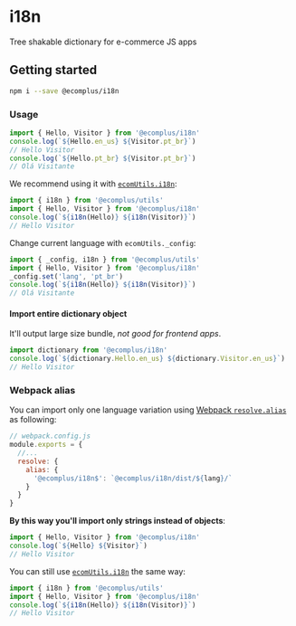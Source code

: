 # i18n

Tree shakable dictionary for e-commerce JS apps

## Getting started

```bash
npm i --save @ecomplus/i18n
```

### Usage

```js
import { Hello, Visitor } from '@ecomplus/i18n'
console.log(`${Hello.en_us} ${Visitor.pt_br}`)
// Hello Visitor
console.log(`${Hello.pt_br} ${Visitor.pt_br}`)
// Olá Visitante
```

We recommend using it with
[`ecomUtils.i18n`](https://developers.e-com.plus/ecomplus-utils/ecomUtils.html#.i18n):

```js
import { i18n } from '@ecomplus/utils'
import { Hello, Visitor } from '@ecomplus/i18n'
console.log(`${i18n(Hello)} ${i18n(Visitor)}`)
// Hello Visitor
```

Change current language with `ecomUtils._config`:

```js
import { _config, i18n } from '@ecomplus/utils'
import { Hello, Visitor } from '@ecomplus/i18n'
_config.set('lang', 'pt_br')
console.log(`${i18n(Hello)} ${i18n(Visitor)}`)
// Olá Visitante
```

#### Import entire dictionary object

It'll output large size bundle, _not good for frontend apps_.

```js
import dictionary from '@ecomplus/i18n'
console.log(`${dictionary.Hello.en_us} ${dictionary.Visitor.en_us}`)
// Hello Visitor
```

### Webpack alias

You can import only one language variation using
[Webpack `resolve.alias`](https://webpack.js.org/configuration/resolve/#resolvealias)
as following:

```js
// webpack.config.js
module.exports = {
  //...
  resolve: {
    alias: {
      '@ecomplus/i18n$': `@ecomplus/i18n/dist/${lang}/`
    }
  }
}
```

**By this way you'll import only strings instead of objects**:

```js
import { Hello, Visitor } from '@ecomplus/i18n'
console.log(`${Hello} ${Visitor}`)
// Hello Visitor
```

You can still use
[`ecomUtils.i18n`](https://developers.e-com.plus/ecomplus-utils/ecomUtils.html#.i18n)
the same way:

```js
import { i18n } from '@ecomplus/utils'
import { Hello, Visitor } from '@ecomplus/i18n'
console.log(`${i18n(Hello)} ${i18n(Visitor)}`)
// Hello Visitor
```
